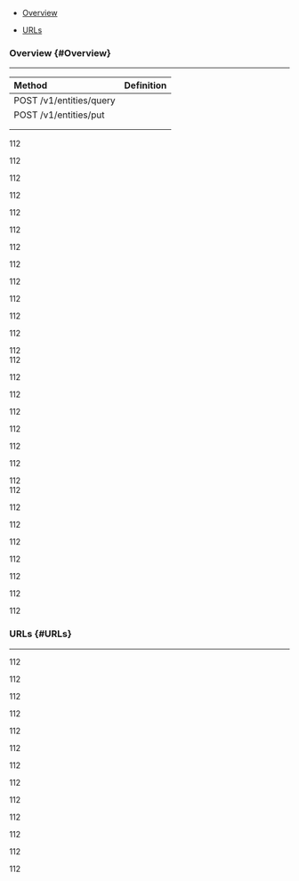 * [Overview](#Overview)

* [URLs](#URLs)


### Overview {#Overview}

---

| Method | Definition |
| :--- | :--- |
| POST /v1/entities/query |  |
| POST /v1/entities/put  |  |
|  |  |
|  |  |

112

112

112

112

112

112

112

112

112

112

112

112

112  
112

112

112

112

112

112

112

112  
112

112

112

112

112

112

112

112

### URLs {#URLs}

---

112

112

112

112

112

112

112

112

112

112

112

112

112

